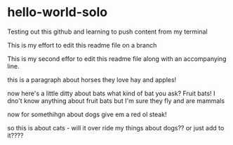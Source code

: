 # hello-world-solo
Testing out this github and learning to push content from my terminal

This is my effort to edit this readme file on a branch

This is my second effor to edit this readme file
along with an accompanying line. 

this is a paragraph about horses
they love hay and apples!

now here's a little ditty about bats 
what kind of bat you ask? 
Fruit bats!
I dno't know anything about fruit bats but I'm sure they fly and are mammals

now for somethihgn about dogs
give em a red ol steak!


so this is about cats - will it over ride my things about dogs?? or just add to it????
